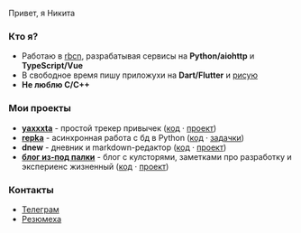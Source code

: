 Привет, я Никита

### Кто я?

- Работаю в [rbcn](https://rbcn.mobi/), разрабатывая сервисы на **Python/aiohttp** и **TypeScript/Vue**
- В свободное время пишу приложухи на **Dart/Flutter** и [рисую](https://www.instagram.com/poty_risovach)
- **Не люблю C/C++**

### Мои проекты


- **[yaxxxta](https://play.google.com/store/apps/details?id=dev.palka.yaxxxta)** - простой трекер привычек ([код](https://github.com/potykion/yaxxxta) · [проект](https://github.com/potykion/yaxxxta/projects/1))
- **[repka](https://pypi.org/project/repka/)** - асинхронная работа с бд в Python ([код](https://github.com/potykion/repka) · [задачки](https://github.com/potykion/repka/issues))
- **dnew** - дневник и markdown-редактор ([код](https://github.com/potykion/dnew) · [проект](https://github.com/potykion/dnew/projects/2))
- **[блог из-под палки](https://potyk.io)** - блог с кулсторями, заметками про разработку и экспериенс жизненный ([код](https://github.com/potykion/potykion.github.io) · [проект](https://github.com/potykion/potykion.github.io/projects/1))

### Контакты

- [Телеграм](https://t.me/potykion) 
- [Резюмеха](https://potyk.io/dev/cv)

